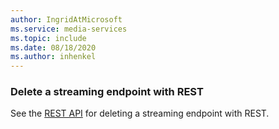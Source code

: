 ```yaml
---
author: IngridAtMicrosoft
ms.service: media-services 
ms.topic: include
ms.date: 08/18/2020
ms.author: inhenkel
---
```


### Delete a streaming endpoint with REST

See the [REST API](/rest/api/media/streaming-endpoints/delete) for deleting a streaming endpoint with REST.
